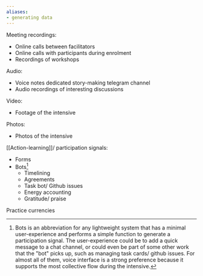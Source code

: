 ```yaml
---
aliases:
- generating data
---
```


Meeting recordings:

- Online calls between facilitators
- Online calls with participants during enrolment
- Recordings of workshops

Audio:

- Voice notes dedicated story-making telegram channel
- Audio recordings of interesting discussions

Video:

- Footage of the intensive

Photos:

- Photos of the intensive

[[Action-learning]]/ participation signals:

- Forms
- Bots[^1]
	- Timelining 
	- Agreements
	- Task bot/ Github issues
	- Energy accounting
	- Gratitude/ praise

Practice currencies

[^1]: Bots is an abbreviation for any lightweight system that has a minimal user-experience and performs a simple function to generate a participation signal. The user-experience could be to add a quick message to a chat channel, or could even be part of some other work that the "bot" picks up, such as managing task cards/ github issues. For almost all of them, voice interface is a strong preference because it supports the most collective flow during the intensive. 
